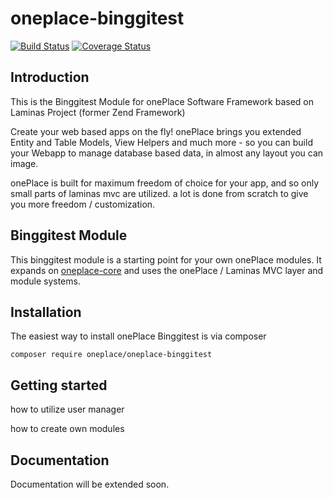 # oneplace-binggitest

[![Build Status](https://travis-ci.com/OnePlc/PLC_X_Binggitest.svg?branch=master)](https://travis-ci.com/OnePlc/PLC_X_Binggitest)
[![Coverage Status](https://coveralls.io/repos/github/OnePlc/PLC_X_Binggitest/badge.svg?branch=master)](https://coveralls.io/github/OnePlc/PLC_X_Binggitest?branch=master)

## Introduction

This is the Binggitest Module for onePlace Software Framework based on Laminas Project (former Zend Framework)

Create your web based apps on the fly! onePlace brings you extended Entity and Table Models,
View Helpers and much more - so you can build your Webapp to manage database based data, 
in almost any layout you can image. 

onePlace is built for maximum freedom of choice for your app, and so only small
parts of laminas mvc are utilized. a lot is done from scratch to give you more freedom / customization.

## Binggitest Module

This binggitest module is a starting point for your own onePlace modules.
It expands on [oneplace-core](https://github.com/OnePlc/PLC_X_Core) and uses the onePlace / Laminas MVC layer and module systems.

## Installation

The easiest way to install onePlace Binggitest is via composer
```shell script
composer require oneplace/oneplace-binggitest
```

## Getting started

how to utilize user manager

how to create own modules

## Documentation

Documentation will be extended soon.